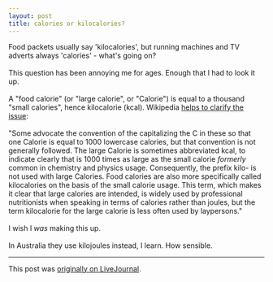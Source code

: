 ```yaml
---
layout: post
title: calories or kilocalories?
---
```


<div class="entry-item s2-entrytext">Food packets usually say 'kilocalories', but running machines and TV adverts always 'calories' - what's going on?<br/><br/>This question has been annoying me for ages. Enough that I had to look it up.<br/><br/>A "food calorie" (or "large calorie", or "Calorie") is equal to a thousand "small calories", hence  kilocalorie (kcal). Wikipedia <a href="http://en.wikipedia.org/wiki/Food_energy" rel="nofollow">helps to clarify the issue</a>:<br/><br/>"Some advocate the convention of the capitalizing the C in these so that one Calorie is equal to 1000 lowercase calories, but that convention is not generally followed. The large Calorie is sometimes abbreviated kcal, to indicate clearly that is 1000 times as large as the small calorie <i>formerly</i> common in chemistry and physics usage. Consequently, the prefix kilo- is not used with large Calories. Food calories are also more specifically called kilocalories on the basis of the small calorie usage. This term, which makes it clear that large calories are intended, is widely used by professional nutritionists when speaking in terms of calories rather than joules, but the term kilocalorie for the large calorie is less often used by laypersons."<br/><br/>I wish I <i>was</i> making this up. <br/><br/>In Australia they use kilojoules instead, I learn. How sensible.</div><p><hr></p><p>This post was <a href="http://ferkeltongs.livejournal.com/15122.html">originally on LiveJournal</a>.</p>